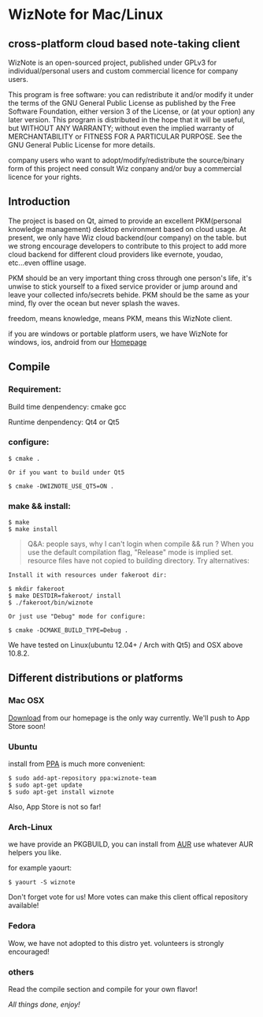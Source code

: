 WizNote for Mac/Linux
===========


cross-platform cloud based note-taking client
---

WizNote is an open-sourced project, published under GPLv3 for individual/personal users and custom commercial licence for company users.

This program is free software: you can redistribute it and/or modify it under the terms of the GNU General Public License as published by the Free Software Foundation, either version 3 of the License, or (at your option) any later version. This program is distributed in the hope that it will be useful, but WITHOUT ANY WARRANTY; without even the implied warranty of MERCHANTABILITY or FITNESS FOR A PARTICULAR PURPOSE.  See the GNU General Public License for more details.

company users who want to adopt/modify/redistribute the source/binary form of this project need consult Wiz conpany and/or buy a commercial licence for your rights.


Introduction
---

The project is based on Qt, aimed to provide an excellent PKM(personal knowledge management) desktop environment based on cloud usage. At present, we only have Wiz cloud backend(our company) on the table. but we strong encourage developers to contribute to this project to add more cloud backend for different cloud providers like evernote, youdao, etc...even offline usage.

PKM should be an very important thing cross through one person's life, it's unwise to stick yourself to a fixed service provider or jump around and leave your collected info/secrets behide. PKM should be the same as your mind, fly over the ocean but never splash the waves.

freedom, means knowledge, means PKM, means this WizNote client.

if you are windows or portable platform users, we have WizNote for windows, ios, android from our [Homepage](http://www.wiznote.com)


Compile
---

### Requirement:

Build time denpendency: cmake gcc

Runtime denpendency: Qt4 or Qt5

### configure:

    $ cmake .

    Or if you want to build under Qt5

    $ cmake -DWIZNOTE_USE_QT5=ON .

### make && install:
    
    $ make
    $ make install

> Q&A: people says, why I can't login when compile && run ?
> When you use the default compilation flag, "Release" mode is implied set. resource files have not copied to building directory.
> Try alternatives:

    Install it with resources under fakeroot dir:

    $ mkdir fakeroot
    $ make DESTDIR=fakeroot/ install 
    $ ./fakeroot/bin/wiznote

    Or just use "Debug" mode for configure:
    
    $ cmake -DCMAKE_BUILD_TYPE=Debug .

We have tested on Linux(ubuntu 12.04+ / Arch with Qt5) and OSX above 10.8.2.


Different distributions or platforms
---

### Mac OSX

[Download](http://www.wiz.cn/wiznote-maclinux.html) from our homepage is the only way currently. We'll push to App Store soon!

### Ubuntu

install from [PPA](https://launchpad.net/~wiznote-team/+archive/ppa) is much more convenient:

    $ sudo add-apt-repository ppa:wiznote-team
    $ sudo apt-get update
    $ sudo apt-get install wiznote

Also, App Store is not so far!

### Arch-Linux

we have provide an PKGBUILD, you can install from [AUR](https://aur.archlinux.org/packages/wiznote/) use whatever AUR helpers you like.

for example yaourt:

    $ yaourt -S wiznote

Don't forget vote for us! More votes can make this client offical repository available!


### Fedora

Wow, we have not adopted to this distro yet. volunteers is strongly encouraged!


### others

Read the compile section and compile for your own flavor!


*All things done, enjoy!*
